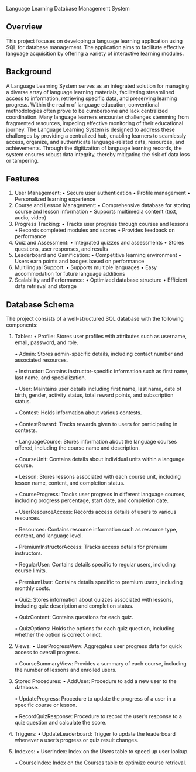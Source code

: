 Language Learning Database Management System
## Overview

This project focuses on developing a language learning application using SQL for database management. The application aims to facilitate effective language acquisition by offering a variety of interactive learning modules.

## Background

A Language Learning System serves as an integrated solution for managing a diverse array of language learning materials, facilitating streamlined access to information, retrieving specific data, and preserving learning progress. Within the realm of language education, conventional methodologies often prove to be cumbersome and lack centralized coordination. Many language learners encounter challenges stemming from fragmented resources, impeding effective monitoring of their educational journey. The Language Learning System is designed to address these challenges by providing a centralized hub, enabling learners to seamlessly access, organize, and authenticate language-related data, resources, and achievements. Through the digitization of language learning records, the system ensures robust data integrity, thereby mitigating the risk of data loss or tampering.

## Features

1.	User Management:
	•	Secure user authentication
	•	Profile management
	•	Personalized learning experience
2.	Course and Lesson Management:
	•	Comprehensive database for storing course and lesson information
	•	Supports multimedia content (text, audio, video)
3.	Progress Tracking:
	•	Tracks user progress through courses and lessons
	•	Records completed modules and scores
	•	Provides feedback on performance
4.	Quiz and Assessment:
	•	Integrated quizzes and assessments
	•	Stores questions, user responses, and results
5.	Leaderboard and Gamification:
	•	Competitive learning environment
	•	Users earn points and badges based on performance
6.	Multilingual Support:
	•	Supports multiple languages
	•	Easy accommodation for future language additions
7.	Scalability and Performance:
	•	Optimized database structure
	•	Efficient data retrieval and storage

## Database Schema

The project consists of a well-structured SQL database with the following components:

1.	Tables:
	•	Profile: Stores user profiles with attributes such as username, email, password, and role.

	•	Admin: Stores admin-specific details, including contact number and associated resources.

	•	Instructor: Contains instructor-specific information such as first name, last name, and specialization.

	•	User: Maintains user details including first name, last name, date of birth, gender, activity status, total reward points, and subscription status.

	•	Contest: Holds information about various contests.

	•	ContestReward: Tracks rewards given to users for participating in contests.

	•	LanguageCourse: Stores information about the language courses offered, including the course name and description.

	•	CourseUnit: Contains details about individual units within a language course.

	•	Lesson: Stores lessons associated with each course unit, including lesson name, content, and completion status.

	•	CourseProgress: Tracks user progress in different language courses, including progress percentage, start date, and completion date.

	•	UserResourceAccess: Records access details of users to various resources.

	•	Resources: Contains resource information such as resource type, content, and language level.

	•	PremiumInstructorAccess: Tracks access details for premium instructors.

	•	RegularUser: Contains details specific to regular users, including course limits.

	•	PremiumUser: Contains details specific to premium users, including monthly costs.

	•	Quiz: Stores information about quizzes associated with lessons, including quiz description and completion status.

	•	QuizContent: Contains questions for each quiz.

	•	QuizOptions: Holds the options for each quiz question, including whether the option is correct or not.

3.	Views:
	•	UserProgressView: Aggregates user progress data for quick access to overall progress.

	•	CourseSummaryView: Provides a summary of each course, including the number of lessons and enrolled users.

5.	Stored Procedures:
	•	AddUser: Procedure to add a new user to the database.

	•	UpdateProgress: Procedure to update the progress of a user in a specific course or lesson.

	•	RecordQuizResponse: Procedure to record the user’s response to a quiz question and calculate the score.

7.	Triggers:
	•	UpdateLeaderboard: Trigger to update the leaderboard whenever a user’s progress or quiz result changes.

9.	Indexes:
	•	UserIndex: Index on the Users table to speed up user lookup.

	•	CourseIndex: Index on the Courses table to optimize course retrieval.
